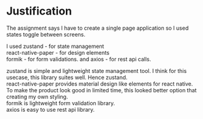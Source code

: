 # Justification

The assignment says I have to create a single page application so I used states toggle between screens.

I used
zustand - for state management<br>
react-native-paper - for design elements<br>
formik - for form validations.
and axios - for rest api calls.

zustand is simple and lightweight state management tool. I think for this usecase, this library suites well. Hence zustand.<br>
react-native-paper provides material design like elements for react native. To make the product look good in limited time, this looked better option that creating my own styling.<br>
formik is lightweight form validation library.<br>
axios is easy to use rest api library.<br>
